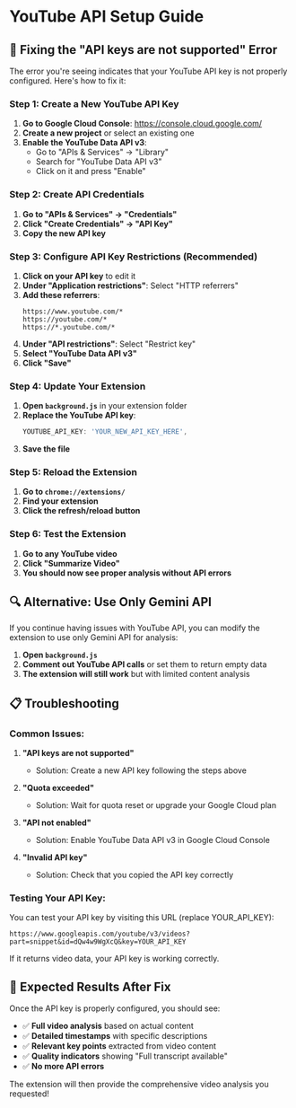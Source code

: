 # YouTube API Setup Guide

## 🔧 Fixing the "API keys are not supported" Error

The error you're seeing indicates that your YouTube API key is not properly configured. Here's how to fix it:

### **Step 1: Create a New YouTube API Key**

1. **Go to Google Cloud Console**: https://console.cloud.google.com/
2. **Create a new project** or select an existing one
3. **Enable the YouTube Data API v3**:
   - Go to "APIs & Services" → "Library"
   - Search for "YouTube Data API v3"
   - Click on it and press "Enable"

### **Step 2: Create API Credentials**

1. **Go to "APIs & Services" → "Credentials"**
2. **Click "Create Credentials" → "API Key"**
3. **Copy the new API key**

### **Step 3: Configure API Key Restrictions (Recommended)**

1. **Click on your API key** to edit it
2. **Under "Application restrictions"**: Select "HTTP referrers"
3. **Add these referrers**:
   ```
   https://www.youtube.com/*
   https://youtube.com/*
   https://*.youtube.com/*
   ```
4. **Under "API restrictions"**: Select "Restrict key"
5. **Select "YouTube Data API v3"**
6. **Click "Save"**

### **Step 4: Update Your Extension**

1. **Open `background.js`** in your extension folder
2. **Replace the YouTube API key**:
   ```javascript
   YOUTUBE_API_KEY: 'YOUR_NEW_API_KEY_HERE',
   ```
3. **Save the file**

### **Step 5: Reload the Extension**

1. **Go to `chrome://extensions/`**
2. **Find your extension**
3. **Click the refresh/reload button**

### **Step 6: Test the Extension**

1. **Go to any YouTube video**
2. **Click "Summarize Video"**
3. **You should now see proper analysis without API errors**

## 🔍 Alternative: Use Only Gemini API

If you continue having issues with YouTube API, you can modify the extension to use only Gemini API for analysis:

1. **Open `background.js`**
2. **Comment out YouTube API calls** or set them to return empty data
3. **The extension will still work** but with limited content analysis

## 📋 Troubleshooting

### **Common Issues:**

1. **"API keys are not supported"**
   - Solution: Create a new API key following the steps above

2. **"Quota exceeded"**
   - Solution: Wait for quota reset or upgrade your Google Cloud plan

3. **"API not enabled"**
   - Solution: Enable YouTube Data API v3 in Google Cloud Console

4. **"Invalid API key"**
   - Solution: Check that you copied the API key correctly

### **Testing Your API Key:**

You can test your API key by visiting this URL (replace YOUR_API_KEY):
```
https://www.googleapis.com/youtube/v3/videos?part=snippet&id=dQw4w9WgXcQ&key=YOUR_API_KEY
```

If it returns video data, your API key is working correctly.

## 🎯 Expected Results After Fix

Once the API key is properly configured, you should see:

- ✅ **Full video analysis** based on actual content
- ✅ **Detailed timestamps** with specific descriptions
- ✅ **Relevant key points** extracted from video content
- ✅ **Quality indicators** showing "Full transcript available"
- ✅ **No more API errors**

The extension will then provide the comprehensive video analysis you requested! 
